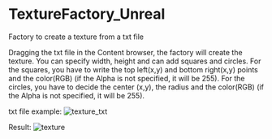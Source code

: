 # TextureFactory_Unreal
 Factory to create a texture from a txt file

Dragging the txt file in the Content browser, the factory will create the texture.
You can specify width, height and can add squares and circles. 
For the squares, you have to write the top left(x,y) and bottom right(x,y) points and the color(RGB) (if the Alpha is not specified, it will be 255).
For the circles, you have to decide the center (x,y), the radius and the color(RGB) (if the Alpha is not specified, it will be 255).

txt file example:
![texture_txt](https://user-images.githubusercontent.com/48209077/172204492-22ad970d-ef15-4db1-95bf-87de317f2f2b.jpg)

Result:
![texture](https://user-images.githubusercontent.com/48209077/172204611-8df43004-4786-43fc-af6f-bc8c0c2e60f5.jpg)
